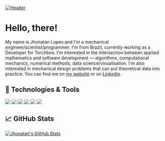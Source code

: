 [![Header](https://github.com/jhonatan-lopes/jhonatan-lopes/blob/10df1633e2b3b82305f4748b35242336f7efd5a7/Assets/Banner.svg "Header")](https://drjplopes.com/)

# Hello, there!

My name is Jhonatan Lopes and I'm a mechanical engineer/scientist/programmer. I'm from Brazil, currently working as a Developer for Torchbox. I'm interested in the intersection between applied mathematics and software development — algorithms, computational mechanics, numerical methods, data science/visualisation. I'm also interested in mechanical design problems that can put theoretical data into practice. You can find me on [my website](https://drjplopes.com) or on [Linkedin](https://www.linkedin.com/in/jhonatan-dapontelopes).


## 🔧 Technologies & Tools
![](https://img.shields.io/badge/Code-Python-informational?style=for-the-badge&labelColor=0d0d0d&color=9e8568&logoColor=white)
![](https://img.shields.io/badge/Code-Django-informational?style=for-the-badge&labelColor=0d0d0d&color=9e8568&logoColor=white)
![](https://img.shields.io/badge/Code-JavaScript-informational?style=for-the-badge&labelColor=0d0d0d&color=9e8568&logoColor=white)
![](https://img.shields.io/badge/Code-HTML-informational?style=for-the-badge&labelColor=0d0d0d&color=9e8568&logoColor=white)
![](https://img.shields.io/badge/Code-CSS-informational?style=for-the-badge&labelColor=0d0d0d&color=9e8568&logoColor=white)
![](https://img.shields.io/badge/OS-Linux-informational?style=for-the-badge&labelColor=0d0d0d&color=9e8568&logoColor=white)




## &#x1f4c8; GitHub Stats

<a href="https://github.com/jhonatan-lopes/jhonatan-lopes">
  <img align="center" src="https://github-readme-stats.vercel.app/api?username=jhonatan-lopes&show_icons=true&line_height=27&count_private=true&title_color=ffffff&text_color=ffffff&icon_color=9e8568&bg_color=000000&hide_border=true" alt="Jhonatan's GitHub Stats" />
</a>

